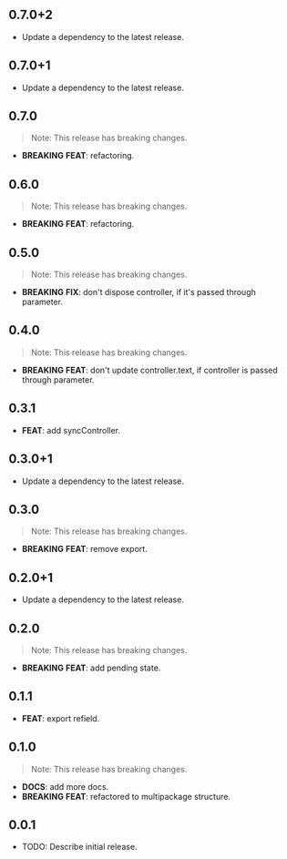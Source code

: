 ## 0.7.0+2

 - Update a dependency to the latest release.

## 0.7.0+1

 - Update a dependency to the latest release.

## 0.7.0

> Note: This release has breaking changes.

 - **BREAKING** **FEAT**: refactoring.

## 0.6.0

> Note: This release has breaking changes.

 - **BREAKING** **FEAT**: refactoring.

## 0.5.0

> Note: This release has breaking changes.

 - **BREAKING** **FIX**: don't dispose controller, if it's passed through parameter.

## 0.4.0

> Note: This release has breaking changes.

 - **BREAKING** **FEAT**: don't update controller.text, if controller is passed through parameter.

## 0.3.1

 - **FEAT**: add syncController.

## 0.3.0+1

 - Update a dependency to the latest release.

## 0.3.0

> Note: This release has breaking changes.

 - **BREAKING** **FEAT**: remove export.

## 0.2.0+1

 - Update a dependency to the latest release.

## 0.2.0

> Note: This release has breaking changes.

 - **BREAKING** **FEAT**: add pending state.

## 0.1.1

 - **FEAT**: export refield.

## 0.1.0

> Note: This release has breaking changes.

 - **DOCS**: add more docs.
 - **BREAKING** **FEAT**: refactored to multipackage structure.

## 0.0.1

* TODO: Describe initial release.
